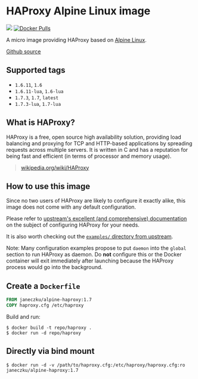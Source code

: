 # HAProxy Alpine Linux image

[![](https://images.microbadger.com/badges/image/janeczku/alpine-haproxy.svg)](https://microbadger.com/images/janeczku/alpine-haproxy) [![Docker Pulls](https://img.shields.io/docker/pulls/janeczku/alpine-haproxy.svg)](https://hub.docker.com/r/janeczku/alpine-haproxy/)

A micro image providing HAProxy based on [Alpine Linux](https://hub.docker.com/_/alpine/).

[Github source](https://github.com/janeczku/docker-alpine-haproxy)

## Supported tags

-	`1.6.11`, `1.6`
-	`1.6.11-lua`, `1.6-lua`
-	`1.7.3`, `1.7`, `latest`
-	`1.7.3-lua`, `1.7-lua`

## What is HAProxy?

HAProxy is a free, open source high availability solution, providing load balancing and proxying for TCP and HTTP-based applications by spreading requests across multiple servers. It is written in C and has a reputation for being fast and efficient (in terms of processor and memory usage).

> [wikipedia.org/wiki/HAProxy](https://en.wikipedia.org/wiki/HAProxy)

## How to use this image

Since no two users of HAProxy are likely to configure it exactly alike, this image does not come with any default configuration.

Please refer to [upstream's excellent (and comprehensive) documentation](https://cbonte.github.io/haproxy-dconv/) on the subject of configuring HAProxy for your needs.

It is also worth checking out the [`examples/` directory from upstream](http://www.haproxy.org/git?p=haproxy-1.7.git;a=tree;f=examples).

Note: Many configuration examples propose to put `daemon` into the `global` section to run HAProxy as daemon. Do **not** configure this or the Docker container will exit immediately after launching because the HAProxy process would go into the background.

## Create a `Dockerfile`

```dockerfile
FROM janeczku/alpine-haproxy:1.7
COPY haproxy.cfg /etc/haproxy
```

Build and run:

```console
$ docker build -t repo/haproxy .
$ docker run -d repo/haproxy
```

## Directly via bind mount

```console
$ docker run -d -v /path/to/haproxy.cfg:/etc/haproxy/haproxy.cfg:ro janeczku/alpine-haproxy:1.7
```
